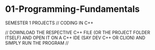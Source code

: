 # 01-Programming-Fundamentals
SEMESTER 1 PROJECTS // CODING IN C++

// DOWNLOAD THE RESPECTIVE C++ FILE (OR THE PROJECT FOLDER ITSELF) AND OPEN IT ON A C++ IDE (SAY DEV C++ OR CLION) AND SIMPLY RUN THE PROGRAM // 
